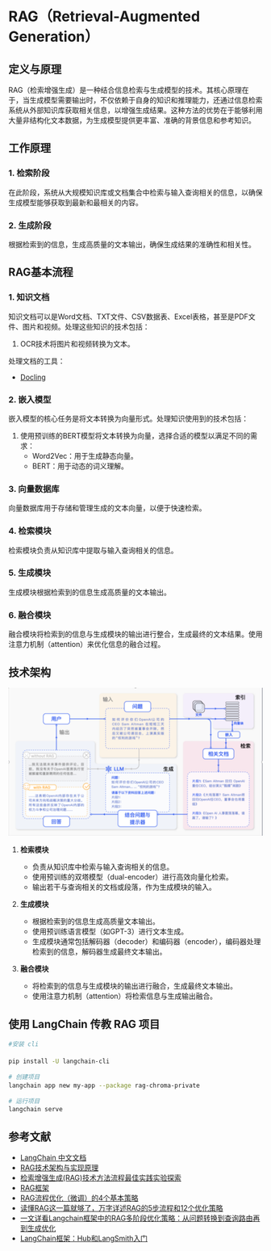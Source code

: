 # RAG（Retrieval-Augmented Generation）

## 定义与原理

RAG（检索增强生成）是一种结合信息检索与生成模型的技术。其核心原理在于，当生成模型需要输出时，不仅依赖于自身的知识和推理能力，还通过信息检索系统从外部知识库获取相关信息，以增强生成结果。这种方法的优势在于能够利用大量非结构化文本数据，为生成模型提供更丰富、准确的背景信息和参考知识。

## 工作原理

### 1. 检索阶段
在此阶段，系统从大规模知识库或文档集合中检索与输入查询相关的信息，以确保生成模型能够获取到最新和最相关的内容。

### 2. 生成阶段
根据检索到的信息，生成高质量的文本输出，确保生成结果的准确性和相关性。

## RAG基本流程

### 1. 知识文档
知识文档可以是Word文档、TXT文件、CSV数据表、Excel表格，甚至是PDF文件、图片和视频。处理这些知识的技术包括：
1. OCR技术将图片和视频转换为文本。

处理文档的工具：
- [Docling](https://github.com/DS4SD/docling)

### 2. 嵌入模型
嵌入模型的核心任务是将文本转换为向量形式。处理知识使用到的技术包括：
1. 使用预训练的BERT模型将文本转换为向量，选择合适的模型以满足不同的需求：
   - Word2Vec：用于生成静态向量。
   - BERT：用于动态的词义理解。

### 3. 向量数据库
向量数据库用于存储和管理生成的文本向量，以便于快速检索。

### 4. 检索模块
检索模块负责从知识库中提取与输入查询相关的信息。

### 5. 生成模块
生成模块根据检索到的信息生成高质量的文本输出。

### 6. 融合模块
融合模块将检索到的信息与生成模块的输出进行整合，生成最终的文本结果。使用注意力机制（attention）来优化信息的融合过程。

## 技术架构

![技术架构](./images/technical_architecture.png)

1. **检索模块**
   - 负责从知识库中检索与输入查询相关的信息。
   - 使用预训练的双塔模型（dual-encoder）进行高效向量化检索。
   - 输出若干与查询相关的文档或段落，作为生成模块的输入。

2. **生成模块**
   - 根据检索到的信息生成高质量文本输出。
   - 使用预训练语言模型（如GPT-3）进行文本生成。
   - 生成模块通常包括解码器（decoder）和编码器（encoder），编码器处理检索到的信息，解码器生成最终文本输出。

3. **融合模块**
   - 将检索到的信息与生成模块的输出进行融合，生成最终文本输出。
   - 使用注意力机制（attention）将检索信息与生成输出融合。

## 使用 LangChain 传教 RAG 项目

```sh
#安装 cli

pip install -U langchain-cli

```

```sh
# 创建项目
langchain app new my-app --package rag-chroma-private
```

```sh
# 运行项目
langchain serve
```

## 参考文献

- [LangChain 中文文档](http://python.langchain.com.cn/)
- [RAG技术架构与实现原理](https://cloud.tencent.com/developer/article/2436421)
- [检索增强生成(RAG)技术方法流程最佳实践实验探索](https://www.53ai.com/news/RAG/2024072130482.html)
- [RAG框架](https://www.53ai.com/news/RAG/2024062056319.html)
- [RAG流程优化（微调）的4个基本策略](https://cloud.tencent.com/developer/article/2433287)
- [读懂RAG这一篇就够了，万字详述RAG的5步流程和12个优化策略](https://juejin.cn/post/7329732000087572520)
- [一文详看Langchain框架中的RAG多阶段优化策略：从问题转换到查询路由再到生成优化](https://mp.weixin.qq.com/s/pK2BRLrWpEKKIPFhUtGvcg)
- [LangChain框架：Hub和LangSmith入门](https://blog.csdn.net/Wufjsjjx/article/details/140798687)